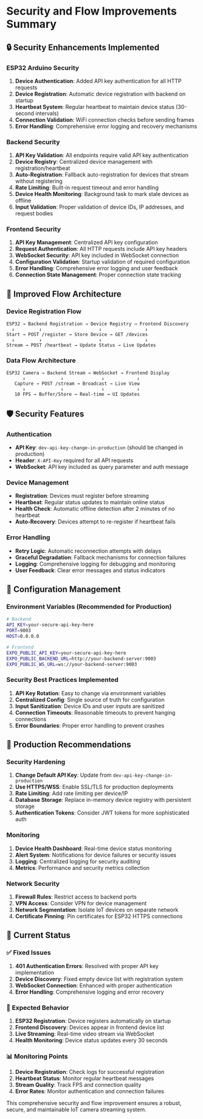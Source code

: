 # Security and Flow Improvements Summary

## 🔒 Security Enhancements Implemented

### ESP32 Arduino Security
1. **Device Authentication**: Added API key authentication for all HTTP requests
2. **Device Registration**: Automatic device registration with backend on startup
3. **Heartbeat System**: Regular heartbeat to maintain device status (30-second intervals)
4. **Connection Validation**: WiFi connection checks before sending frames
5. **Error Handling**: Comprehensive error logging and recovery mechanisms

### Backend Security
1. **API Key Validation**: All endpoints require valid API key authentication
2. **Device Registry**: Centralized device management with registration/heartbeat
3. **Auto-Registration**: Fallback auto-registration for devices that stream without registering
4. **Rate Limiting**: Built-in request timeout and error handling
5. **Device Health Monitoring**: Background task to mark stale devices as offline
6. **Input Validation**: Proper validation of device IDs, IP addresses, and request bodies

### Frontend Security
1. **API Key Management**: Centralized API key configuration
2. **Request Authentication**: All HTTP requests include API key headers
3. **WebSocket Security**: API key included in WebSocket connection
4. **Configuration Validation**: Startup validation of required configuration
5. **Error Handling**: Comprehensive error logging and user feedback
6. **Connection State Management**: Proper connection state tracking

## 🔄 Improved Flow Architecture

### Device Registration Flow
```
ESP32 → Backend Registration → Device Registry → Frontend Discovery
  ↓         ↓                     ↓                ↓
Start → POST /register → Store Device → GET /devices
  ↓         ↓                     ↓                ↓
Stream → POST /heartbeat → Update Status → Live Updates
```

### Data Flow Architecture
```
ESP32 Camera → Backend Stream → WebSocket → Frontend Display
      ↓             ↓              ↓            ↓
   Capture → POST /stream → Broadcast → Live View
      ↓             ↓              ↓            ↓
   10 FPS → Buffer/Store → Real-time → UI Updates
```

## 🛡️ Security Features

### Authentication
- **API Key**: `dev-api-key-change-in-production` (should be changed in production)
- **Header**: `X-API-Key` required for all API requests
- **WebSocket**: API key included as query parameter and auth message

### Device Management
- **Registration**: Devices must register before streaming
- **Heartbeat**: Regular status updates to maintain online status
- **Health Check**: Automatic offline detection after 2 minutes of no heartbeat
- **Auto-Recovery**: Devices attempt to re-register if heartbeat fails

### Error Handling
- **Retry Logic**: Automatic reconnection attempts with delays
- **Graceful Degradation**: Fallback mechanisms for connection failures
- **Logging**: Comprehensive logging for debugging and monitoring
- **User Feedback**: Clear error messages and status indicators

## 📝 Configuration Management

### Environment Variables (Recommended for Production)
```bash
# Backend
API_KEY=your-secure-api-key-here
PORT=9003
HOST=0.0.0.0

# Frontend
EXPO_PUBLIC_API_KEY=your-secure-api-key-here
EXPO_PUBLIC_BACKEND_URL=http://your-backend-server:9003
EXPO_PUBLIC_WS_URL=ws://your-backend-server:9003
```

### Security Best Practices Implemented
1. **API Key Rotation**: Easy to change via environment variables
2. **Centralized Config**: Single source of truth for configuration
3. **Input Sanitization**: Device IDs and user inputs are sanitized
4. **Connection Timeouts**: Reasonable timeouts to prevent hanging connections
5. **Error Boundaries**: Proper error handling to prevent crashes

## 🚀 Production Recommendations

### Security Hardening
1. **Change Default API Key**: Update from `dev-api-key-change-in-production`
2. **Use HTTPS/WSS**: Enable SSL/TLS for production deployments
3. **Rate Limiting**: Add rate limiting per device/IP
4. **Database Storage**: Replace in-memory device registry with persistent storage
5. **Authentication Tokens**: Consider JWT tokens for more sophisticated auth

### Monitoring
1. **Device Health Dashboard**: Real-time device status monitoring
2. **Alert System**: Notifications for device failures or security issues
3. **Logging**: Centralized logging for security auditing
4. **Metrics**: Performance and security metrics collection

### Network Security
1. **Firewall Rules**: Restrict access to backend ports
2. **VPN Access**: Consider VPN for device management
3. **Network Segmentation**: Isolate IoT devices on separate network
4. **Certificate Pinning**: Pin certificates for ESP32 HTTPS connections

## 🔧 Current Status

### ✅ Fixed Issues
1. **401 Authentication Errors**: Resolved with proper API key implementation
2. **Device Discovery**: Fixed empty device list with registration system
3. **WebSocket Connection**: Enhanced with proper authentication
4. **Error Handling**: Comprehensive logging and error recovery

### 🎯 Expected Behavior
1. **ESP32 Registration**: Device registers automatically on startup
2. **Frontend Discovery**: Devices appear in frontend device list
3. **Live Streaming**: Real-time video stream via WebSocket
4. **Health Monitoring**: Device status updates every 30 seconds

### 📊 Monitoring Points
1. **Device Registration**: Check logs for successful registration
2. **Heartbeat Status**: Monitor regular heartbeat messages
3. **Stream Quality**: Track FPS and connection quality
4. **Error Rates**: Monitor authentication and connection failures

This comprehensive security and flow improvement ensures a robust, secure, and maintainable IoT camera streaming system.
